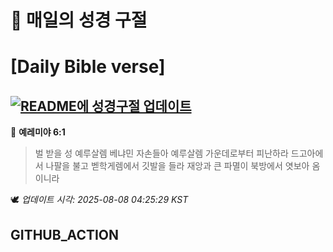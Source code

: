 # 🙏 매일의 성경 구절
# [Daily Bible verse]
## [![README에 성경구절 업데이트](https://github.com/DONGSUKA/first_test/actions/workflows/update-readme-bible.yml/badge.svg)](https://github.com/DONGSUKA/first_test/actions/workflows/update-readme-bible.yml)
<!-- START_BIBLE_VERSE -->
📖 **예레미야 6:1**
> 벌 받을 성 예루살렘 베냐민 자손들아 예루살렘 가운데로부터 피난하라 드고아에서 나팔을 불고 벧학게렘에서 깃발을 들라 재앙과 큰 파멸이 북방에서 엿보아 옴이니라

🕊️ _업데이트 시각: 2025-08-08 04:25:29 KST_
  <!-- END_BIBLE_VERSE -->
## GITHUB_ACTION
